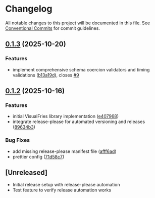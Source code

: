 # Changelog

All notable changes to this project will be documented in this file. See [Conventional Commits](https://conventionalcommits.org) for commit guidelines.

## [0.1.3](https://github.com/ContentFries/visualfries/compare/visualfries-v0.1.2...visualfries-v0.1.3) (2025-10-20)


### Features

* implement comprehensive schema coercion validators and timing validations ([b13a19d](https://github.com/ContentFries/visualfries/commit/b13a19d37d300a3edac7bf3803b8853d50999bfa)), closes [#9](https://github.com/ContentFries/visualfries/issues/9)

## [0.1.2](https://github.com/ContentFries/visualfries/compare/visualfries-v0.1.1...visualfries-v0.1.2) (2025-10-16)


### Features

* initial VisualFries library implementation ([e407968](https://github.com/ContentFries/visualfries/commit/e4079687d1c680190a80e8fa5ec046b86dabe9de))
* integrate release-please for automated versioning and releases ([89634b3](https://github.com/ContentFries/visualfries/commit/89634b3701f6fbdcee0363b3416595998fe54724))


### Bug Fixes

* add missing release-please manifest file ([afff6ad](https://github.com/ContentFries/visualfries/commit/afff6ada7a69af69f754eed1cccc79ae8507e4de))
* prettier config ([71d58c7](https://github.com/ContentFries/visualfries/commit/71d58c796389ab7a3a9df083d715311d29c3542b))

## [Unreleased]

- Initial release setup with release-please automation
- Test feature to verify release automation works
